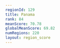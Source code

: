 ```yaml
---
regionId: 129
title: Panama
rank: 84
meanScore: 70.78
globalMeanScore: 69.82
numRegions: 220
layout: region_score
---
```

